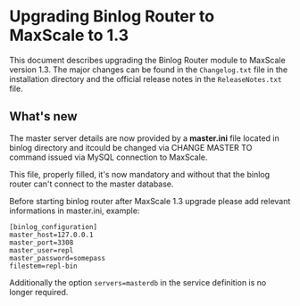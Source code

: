 # Upgrading Binlog Router to MaxScale to 1.3

This document describes upgrading the Binlog Router module to MaxScale version 1.3. The major changes can be found in the `Changelog.txt` file in the installation directory and the official release notes in the `ReleaseNotes.txt` file.

## What's new

The master server details are now provided by a **master.ini** file located in binlog directory and itcould be changed via CHANGE MASTER TO command issued via MySQL connection to MaxScale.

This file, properly filled, it's now mandatory and without that the binlog router can't connect to the master database.

Before starting binlog router after MaxScale 1.3 upgrade please add relevant informations in master.ini, example:

```
[binlog_configuration]
master_host=127.0.0.1
master_port=3308
master_user=repl
master_password=somepass
filestem=repl-bin 
```

Additionally the option ```servers=masterdb``` in the service definition is no longer required.
